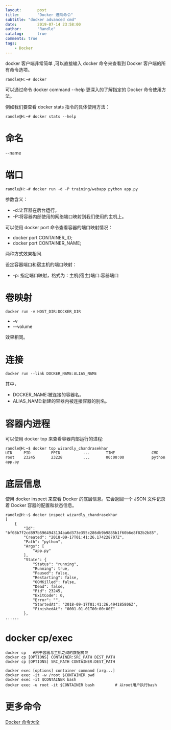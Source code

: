 ```yaml
---
layout:       post
title:        "Docker 进阶命令"
subtitle: "docker advanced cmd"
date:         2019-07-14 23:58:00
author:       "Randle"
catalog:      true
comments: true
tags:
    - Docker
---
```


docker 客户端非常简单 ,可以直接输入 docker 命令来查看到 Docker 客户端的所有命令选项。

```shell
randle@H:~# docker
```

可以通过命令 docker command --help 更深入的了解指定的 Docker 命令使用方法。

例如我们要查看 docker stats 指令的具体使用方法：

```shell
randle@H:~# docker stats --help
```
# 命名

--name

# 端口

```shell
randle@H:~# docker run -d -P training/webapp python app.py
```
参数含义：
* -d:让容器在后台运行。
* -P:将容器内部使用的网络端口映射到我们使用的主机上。

可以使用 docker port 命令查看容器的端口映射情况：

- docker port CONTAINER_ID;
- docker port CONTAINER_NAME;

两种方式效果相同.

设定容器端口和宿主机的端口映射：
* -p: 指定端口映射，格式为：主机(宿主)端口:容器端口

# 卷映射

```shell
docker run -v HOST_DIR:DOCKER_DIR
```

* -v
* --volume

效果相同。

# 连接

```shell
docker run --link DOCKER_NAME:ALIAS_NAME
```
其中，
- DOCKER_NAME:被连接的容器名。
- ALIAS_NAME:新建的容器内被连接容器的别名。


# 容器内进程

可以使用 docker top 来查看容器内部运行的进程:
```shell
randle@H:~$ docker top wizardly_chandrasekhar
UID     PID         PPID          ...       TIME                CMD
root    23245       23228         ...       00:00:00            python app.py
```

# 底层信息

使用 docker inspect 来查看 Docker 的底层信息。它会返回一个 JSON 文件记录着 Docker 容器的配置和状态信息。

```shell
randle@H:~$ docker inspect wizardly_chandrasekhar
[
    {
        "Id": "bf08b7f2cd897b5964943134aa6d373e355c286db9b9885b1f60b6e8f82b2b85",
        "Created": "2018-09-17T01:41:26.174228707Z",
        "Path": "python",
        "Args": [
            "app.py"
        ],
        "State": {
            "Status": "running",
            "Running": true,
            "Paused": false,
            "Restarting": false,
            "OOMKilled": false,
            "Dead": false,
            "Pid": 23245,
            "ExitCode": 0,
            "Error": "",
            "StartedAt": "2018-09-17T01:41:26.494185806Z",
            "FinishedAt": "0001-01-01T00:00:00Z"
        },
......
```

# docker cp/exec

```shell
docker cp   #用于容器与主机之间的数据拷贝
docker cp [OPTIONS] CONTAINER:SRC_PATH DEST_PATH
docker cp [OPTIONS] SRC_PATH CONTAINER:DEST_PATH

docker exec [options] container command [arg...]
docker exec -it -w /root $CONTAINER pwd
docker exec -it $CONTAINER bash
docker exec -u root -it $CONTAINER bash         # 以root用户执行bash
```


# 更多命令

[Docker 命令大全](https://www.runoob.com/docker/docker-command-manual.html)
